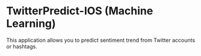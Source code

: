 # TwitterPredict-IOS (Machine Learning)

This application allows you to predict sentiment trend from Twitter accounts or hashtags.

